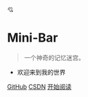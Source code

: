 <!-- _coverpage.md -->

💘

# Mini-Bar

> 一个神奇的记忆迷宫。

- 欢迎来到我的世界

[GitHub](https://github.com/Mini-Bar/docsifyMd/)
[CSDN](https://blog.csdn.net/qq_42022965/article/details/113136092)
[开始阅读](minibar/)